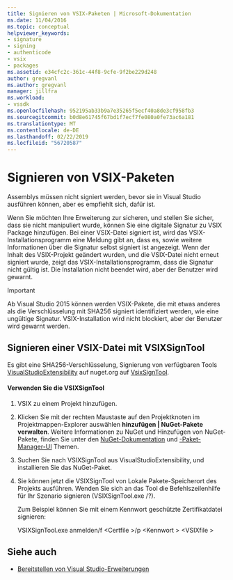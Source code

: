 ```yaml
---
title: Signieren von VSIX-Paketen | Microsoft-Dokumentation
ms.date: 11/04/2016
ms.topic: conceptual
helpviewer_keywords:
- signature
- signing
- authenticode
- vsix
- packages
ms.assetid: e34cfc2c-361c-44f8-9cfe-9f2be229d248
author: gregvanl
ms.author: gregvanl
manager: jillfra
ms.workload:
- vssdk
ms.openlocfilehash: 952195ab33b9a7e35265f5ecf40a8de3cf958fb3
ms.sourcegitcommit: b0d8e61745f67bd1f7ecf7fe080a0fe73ac6a181
ms.translationtype: MT
ms.contentlocale: de-DE
ms.lasthandoff: 02/22/2019
ms.locfileid: "56720587"
---
```

# <a name="signing-vsix-packages"></a>Signieren von VSIX-Paketen
Assemblys müssen nicht signiert werden, bevor sie in Visual Studio ausführen können, aber es empfiehlt sich, dafür ist.

 Wenn Sie möchten Ihre Erweiterung zur sicheren, und stellen Sie sicher, dass sie nicht manipuliert wurde, können Sie eine digitale Signatur zu VSIX Package hinzufügen. Bei einer VSIX-Datei signiert ist, wird das VSIX-Installationsprogramm eine Meldung gibt an, dass es, sowie weitere Informationen über die Signatur selbst signiert ist angezeigt. Wenn der Inhalt des VSIX-Projekt geändert wurden, und die VSIX-Datei nicht erneut signiert wurde, zeigt das VSIX-Installationsprogramm, dass die Signatur nicht gültig ist. Die Installation nicht beendet wird, aber der Benutzer wird gewarnt.

> [!IMPORTANT]
>  Ab Visual Studio 2015 können werden VSIX-Pakete, die mit etwas anderes als die Verschlüsselung mit SHA256 signiert identifiziert werden, wie eine ungültige Signatur. VSIX-Installation wird nicht blockiert, aber der Benutzer wird gewarnt werden.

## <a name="signing-a-vsix-with-vsixsigntool"></a>Signieren einer VSIX-Datei mit VSIXSignTool
 Es gibt eine SHA256-Verschlüsselung, Signierung von verfügbaren Tools [VisualStudioExtensibility](http://www.nuget.org/profiles/VisualStudioExtensibility) auf nuget.org auf [VsixSignTool](http://www.nuget.org/packages/Microsoft.VSSDK.Vsixsigntool).

#### <a name="to-use-the-vsixsigntool"></a>Verwenden Sie die VSIXSignTool

1. VSIX zu einem Projekt hinzufügen.

2. Klicken Sie mit der rechten Maustaste auf den Projektknoten im Projektmappen-Explorer auswählen **hinzufügen &#124; NuGet-Pakete verwalten**.  Weitere Informationen zu NuGet und Hinzufügen von NuGet-Pakete, finden Sie unter den [NuGet-Dokumentation](/NuGet) und [-Paket-Manager-UI](/NuGet/Tools/Package-Manager-UI) Themen.

3. Suchen Sie nach VSIXSignTool aus VisualStudioExtensibility, und installieren Sie das NuGet-Paket.

4. Sie können jetzt die VSIXSignTool von Lokale Pakete-Speicherort des Projekts ausführen. Wenden Sie sich an das Tool die Befehlszeilenhilfe für Ihr Szenario signieren (VSIXSignTool.exe /?).

   Zum Beispiel können Sie mit einem Kennwort geschützte Zertifikatdatei signieren:

   VSIXSignTool.exe anmelden/f \<Certfile >/p \<Kennwort > \<VSIXfile >

## <a name="see-also"></a>Siehe auch
- [Bereitstellen von Visual Studio-Erweiterungen](../extensibility/shipping-visual-studio-extensions.md)
